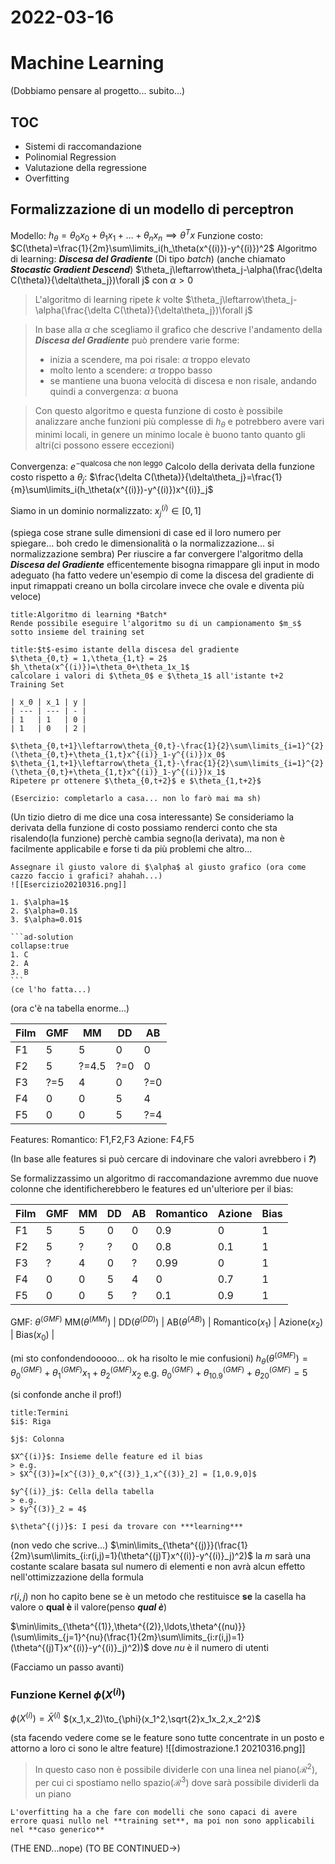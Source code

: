 # 2022-03-16
# Machine Learning
(Dobbiamo pensare al progetto... subito...)
## TOC
- Sistemi di raccomandazione
- Polinomial Regression
- Valutazione della regressione
- Overfitting
## Formalizzazione di un modello di perceptron
Modello: $h_\theta=\theta_0 x_0+\theta_1 x_1+\ldots+\theta_n x_n \implies \theta^Tx$
Funzione costo: $C(\theta)=\frac{1}{2m}\sum\limits_i(h_\theta(x^{(i)})-y^{(i)})^2$
Algoritmo di learning: ***Discesa del Gradiente*** (Di tipo *batch*) (anche chiamato ***Stocastic Gradient Descend***)
$\theta_j\leftarrow\theta_j-\alpha(\frac{\delta C(\theta)}{\delta\theta_j})\forall j$
con $\alpha>0$

> L'algoritmo di learning ripete $k$ volte $\theta_j\leftarrow\theta_j-\alpha(\frac{\delta C(\theta)}{\delta\theta_j})\forall j$

> In base alla $\alpha$ che scegliamo il grafico che descrive l'andamento della ***Discesa del Gradiente*** può prendere varie forme:
>
> - inizia a scendere, ma poi risale: $\alpha$ troppo elevato
> - molto lento a scendere: $\alpha$ troppo basso
> - se mantiene una buona velocità di discesa e non risale, andando quindi a convergenza: $\alpha$ buona

> Con questo algoritmo e questa funzione di costo è possibile analizzare anche funzioni più complesse di $h_\theta$ e potrebbero avere vari minimi locali, in genere un minimo locale è buono tanto quanto gli altri(ci possono essere eccezioni)

Convergenza: $e^{-\text{qualcosa che non leggo}}$
Calcolo della derivata della funzione costo rispetto a $\theta_j$:
$\frac{\delta C(\theta)}{\delta\theta_j}=\frac{1}{m}\sum\limits_i(h_\theta(x^{(i)})-y^{(i)})x^{(i)}_j$

Siamo in un dominio normalizzato:
$x^{(i)}_j\in[0,1]$

(spiega cose strane sulle dimensioni di case ed il loro numero per spiegare... boh credo le dimensionalità o la normalizzazione... si normalizzazione sembra)
Per riuscire a far convergere l'algoritmo della ***Discesa del Gradiente*** efficentemente bisogna rimappare gli input in modo adeguato
(ha fatto vedere un'esempio di come la discesa del gradiente di input rimappati creano un bolla circolare invece che ovale e diventa più veloce)

```ad-def
title:Algoritmo di learning *Batch*
Rende possibile eseguire l'algoritmo su di un campionamento $m_s$ sotto insieme del training set
```

```ad-eg
title:$t$-esimo istante della discesa del gradiente
$\theta_{0,t} = 1,\theta_{1,t} = 2$
$h_\theta(x^{(i)})=\theta_0+\theta_1x_1$
calcolare i valori di $\theta_0$ e $\theta_1$ all'istante t+2
Training Set

| x_0 | x_1 | y |
| --- | --- | - |
| 1   | 1   | 0 |
| 1   | 0   | 2 |

$\theta_{0,t+1}\leftarrow\theta_{0,t}-\frac{1}{2}\sum\limits_{i=1}^{2}(\theta_{0,t}+\theta_{1,t}x^{(i)}_1-y^{(i)})x_0$
$\theta_{1,t+1}\leftarrow\theta_{1,t}-\frac{1}{2}\sum\limits_{i=1}^{2}(\theta_{0,t}+\theta_{1,t}x^{(i)}_1-y^{(i)})x_1$
Ripetere pr ottenere $\theta_{0,t+2}$ e $\theta_{1,t+2}$

(Esercizio: completarlo a casa... non lo farò mai ma sh)
```

(Un tizio dietro di me dice una cosa interessante)
Se consideriamo la derivata della funzione di costo possiamo renderci conto che sta risalendo(la funzione) perchè cambia segno(la derivata), ma non è facilmente applicabile e forse ti da più problemi che altro...

````ad-eg
Assegnare il giusto valore di $\alpha$ al giusto grafico (ora come cazzo faccio i grafici? ahahah...)
![[Esercizio20210316.png]]

1. $\alpha=1$
2. $\alpha=0.1$
3. $\alpha=0.01$

```ad-solution
collapse:true
1. C
2. A
3. B
```
(ce l'ho fatta...)
````

(ora c'è na tabella enorme...)

| Film | GMF | MM    | DD  | AB  |
| ---- | --- | ----- | --- | --- |
| F1   | 5   | 5     | 0   | 0   |
| F2   | 5   | ?=4.5 | ?=0 | 0   |
| F3   | ?=5 | 4     | 0   | ?=0 |
| F4   | 0   | 0     | 5   | 4   |
| F5   | 0   | 0     | 5   | ?=4 |

Features:
Romantico: F1,F2,F3
Azione: F4,F5

(In base alle features si può cercare di indovinare che valori avrebbero i ***?***)

Se formalizzassimo un algoritmo di raccomandazione avremmo due nuove colonne che identificherebbero le features ed un'ulteriore per il bias:

| Film | GMF | MM | DD | AB | Romantico | Azione | Bias |
| ---- | --- | -- | -- | -- | --------- | ------ | ---- |
| F1   | 5   | 5  | 0  | 0  | 0.9       | 0      | 1    |
| F2   | 5   | ?  | ?  | 0  | 0.8       | 0.1    | 1    |
| F3   | ?   | 4  | 0  | ?  | 0.99      | 0      | 1    |
| F4   | 0   | 0  | 5  | 4  | 0         | 0.7    | 1    |
| F5   | 0   | 0  | 5  | ?  | 0.1       | 0.9    | 1    |

GMF: $\theta^{(GMF)}$
MM($\theta^{(MM)}$) | DD($\theta^{(DD)}$) | AB($\theta^{(AB)}$) | Romantico($x_1$) | Azione($x_2$) | Bias($x_0$) |

(mi sto confondendooooo... ok ha risolto le mie confusioni)
$h_\theta(\theta^{(GMF)}) = \theta^{(GMF)}_0+\theta^{(GMF)}_1x_1+\theta^{(GMF)}_2x_2$
e.g.
$\theta^{(GMF)}_0+\theta^{(GMF)}_10.9+\theta^{(GMF)}_20=5$

(si confonde anche il prof!)

```ad-def
title:Termini
$i$: Riga

$j$: Colonna

$X^{(i)}$: Insieme delle feature ed il bias
> e.g.
> $X^{(3)}=[x^{(3)}_0,x^{(3)}_1,x^{(3)}_2] = [1,0.9,0]$

$y^{(i)}_j$: Cella della tabella
> e.g.
> $y^{(3)}_2 = 4$

$\theta^{(j)}$: I pesi da trovare con ***learning***
```

(non vedo che scrive...)
$\min\limits_{\theta^{(j)}}(\frac{1}{2m}\sum\limits_{i:r(i,j)=1}(\theta^{(j)T}x^{(i)}-y^{(i)}_j)^2)$
la $m$ sarà una costante scalare basata sul numero di elementi e non avrà alcun effetto nell'ottimizzazione della formula

$r(i,j)$ non ho capito bene se è un metodo che restituisce **se** la casella ha valore o **qual è** il valore(penso ***qual è***)

$\min\limits_{\theta^{(1)},\theta^{(2)},\ldots,\theta^{(nu)}}(\sum\limits_{j=1}^{nu}(\frac{1}{2m}\sum\limits_{i:r(i,j)=1}(\theta^{(j)T}x^{(i)}-y^{(i)}_j)^2))$
dove $nu$ è il numero di utenti

(Facciamo un passo avanti)
### Funzione Kernel $\phi(X^{(i)})$
$\phi(X^{(i)}) = \bar{X}^{(i)}$
$(x_1,x_2)\to_{\phi}(x_1^2,\sqrt{2}x_1x_2,x_2^2)$

(sta facendo vedere come se le feature sono tutte concentrate in un posto e attorno a loro ci sono le altre feature)
![[dimostrazione.1 20210316.png]]

> In questo caso non è possibile dividerle con una linea nel piano($\mathscr{R}^2$), per cui ci spostiamo nello spazio($\mathscr{R}^3$) dove sarà possibile dividerli  da un piano

```ad-def Overfitting
L'overfitting ha a che fare con modelli che sono capaci di avere errore quasi nullo nel **training set**, ma poi non sono applicabili nel **caso generico**
```

(THE END...nope)
(TO BE CONTINUED$\rightarrow$)
